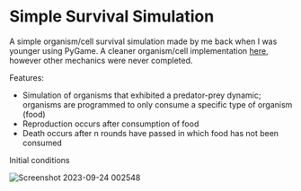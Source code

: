 # Simple Survival Simulation

A simple organism/cell survival simulation made by me back when I was younger using PyGame. A cleaner organism/cell implementation [here](https://github.com/xegativ/pygame-organism-simv2/tree/master), however other mechanics were never completed.

Features:
- Simulation of organisms that exhibited a predator-prey dynamic; organisms are programmed to only consume a specific type of organism (food)
- Reproduction occurs after consumption of food
- Death occurs after n rounds have passed in which food has not been consumed

Initial conditions 

![Screenshot 2023-09-24 002548](https://github.com/xegativ/pygame-organism-simv1/assets/52055203/1bba1e6c-c8df-47c6-81ed-278bf39435a0)


